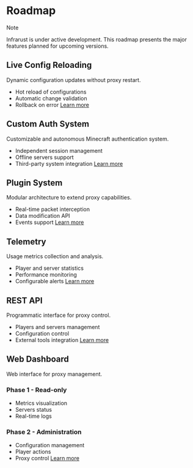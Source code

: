 # Roadmap

> [!NOTE]  
> Infrarust is under active development. This roadmap presents the major features planned for upcoming versions.

## Live Config Reloading
Dynamic configuration updates without proxy restart.
- Hot reload of configurations
- Automatic change validation
- Rollback on error
[Learn more](./live-config.md)

## Custom Auth System
Customizable and autonomous Minecraft authentication system.
- Independent session management  
- Offline servers support
- Third-party system integration
[Learn more](./auth-system.md)

## Plugin System
Modular architecture to extend proxy capabilities.
- Real-time packet interception
- Data modification API
- Events support
[Learn more](./plugins.md)

## Telemetry
Usage metrics collection and analysis.
- Player and server statistics
- Performance monitoring
- Configurable alerts
[Learn more](./telemetry.md)

## REST API
Programmatic interface for proxy control.
- Players and servers management
- Configuration control
- External tools integration
[Learn more](./rest-api.md)

## Web Dashboard
Web interface for proxy management.
### Phase 1 - Read-only
- Metrics visualization
- Servers status
- Real-time logs

### Phase 2 - Administration
- Configuration management
- Player actions
- Proxy control
[Learn more](./dashboard.md)
